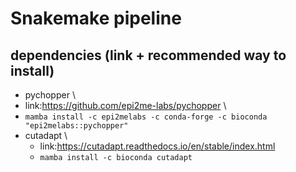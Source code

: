 # Snakemake pipeline
## dependencies (link + recommended way to install)
* pychopper \
 * link:https://github.com/epi2me-labs/pychopper \
 * `mamba install -c epi2melabs -c conda-forge -c bioconda "epi2melabs::pychopper"`
* cutadapt \
  * link:https://cutadapt.readthedocs.io/en/stable/index.html
  * `mamba install -c bioconda cutadapt`
